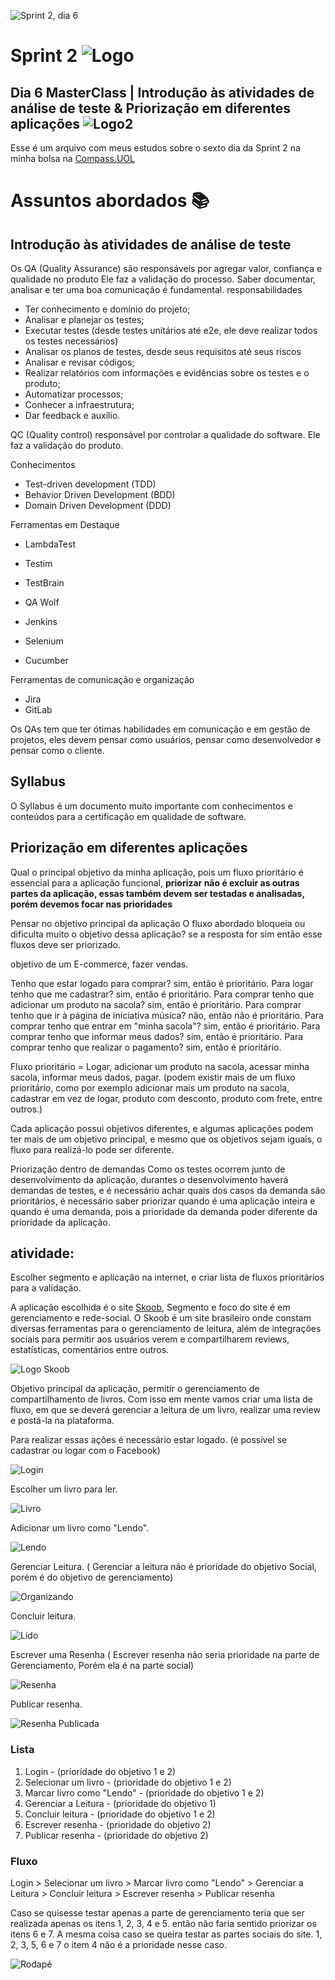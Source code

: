 ![Sprint 2, dia 6](img/readMeImg/S2d6Banner.svg)


# Sprint 2 ![Logo](img/readMeImg/smalllogouol.svg)
## Dia 6 MasterClass | Introdução às atividades de análise de teste & Priorização em diferentes aplicações ![Logo2](img/readMeImg/sd.svg)
Esse é um arquivo com meus estudos sobre o sexto dia da Sprint 2 na minha bolsa na [Compass.UOL](https://compass.uol/en/about-us/)


# Assuntos abordados 📚

## Introdução às atividades de análise de teste
Os QA (Quality Assurance) são responsáveis por agregar valor, confiança e qualidade no produto Ele faz a validação do processo.
Saber documentar, analisar e ter uma boa comunicação é fundamental.
responsabilidades

- Ter conhecimento e domínio do projeto;
- Analisar e planejar os testes;
- Executar testes (desde testes unitários até e2e, ele deve realizar todos os testes necessários)
- Analisar os planos de testes, desde seus requisitos até seus riscos
- Analisar e revisar códigos;
- Realizar relatórios com informações e evidências sobre os testes e o produto;
- Automatizar processos;
- Conhecer a infraestrutura;
- Dar feedback e auxílio.

QC (Quality control) responsável por controlar a qualidade do software. Ele faz a validação do produto.

Conhecimentos

* Test-driven development (TDD)
* Behavior Driven Development (BDD)
* Domain Driven Development (DDD)

Ferramentas em Destaque

- LambdaTest
- Testim
- TestBrain
- QA Wolf

- Jenkins
- Selenium
- Cucumber

Ferramentas de comunicação e organização

* Jira
* GitLab

Os QAs tem que ter ótimas habilidades em comunicação e em gestão de projetos, eles devem pensar como usuários, pensar como desenvolvedor e pensar como o cliente.


## Syllabus

O Syllabus é um documento muito importante com conhecimentos e conteúdos para a certificação em  qualidade de software.


## Priorização em diferentes aplicações
Qual o principal objetivo da minha aplicação, pois um fluxo prioritário é essencial para a aplicação funcional, **priorizar não é excluir as outras partes da aplicação, essas também devem ser testadas e analisadas, porém devemos focar nas prioridades**

Pensar no objetivo principal da aplicação
O fluxo abordado bloqueia ou dificulta muito o objetivo dessa aplicação? se a resposta for sim então esse fluxos deve ser priorizado.

objetivo de um E-commerce, fazer vendas.

Tenho que estar logado para comprar? sim, então é prioritário.
Para logar tenho que me cadastrar? sim, então é prioritário.
Para comprar tenho que adicionar um produto na sacola? sim, então é prioritário.
Para comprar tenho que ir à página de iniciativa música? não, então não é prioritário.
Para comprar tenho que entrar em "minha sacola"? sim, então é prioritário.
Para comprar tenho que informar meus dados? sim, então é prioritário.
Para comprar tenho que realizar o pagamento? sim, então é prioritário.


Fluxo prioritário = Logar, adicionar um produto na sacola, acessar minha sacola, informar meus dados, pagar.
(podem existir mais de um fluxo prioritário, como por exemplo adicionar mais um produto na sacola, cadastrar em vez de logar, produto com desconto, produto com frete, entre outros.)

Cada aplicação possui objetivos diferentes, e algumas aplicações podem ter mais de um objetivo principal, e mesmo que os objetivos sejam iguais, o fluxo para realizá-lo pode ser diferente.

Priorização dentro de demandas
Como os testes ocorrem junto de desenvolvimento da aplicação, durantes o desenvolvimento haverá demandas de testes, e é necessário achar quais dos casos da demanda são prioritários, é necessário saber priorizar quando é uma aplicação inteira e quando é uma demanda, pois a prioridade da demanda poder diferente da prioridade da aplicação.


## atividade:

Escolher segmento e aplicação na internet, e criar lista  de fluxos prioritários para a validação.

A aplicação escolhida é o site [Skoob](https://www.skoob.com.br/), Segmento e foco do site é em gerenciamento e rede-social. O Skoob é um site brasileiro onde constam diversas ferramentas para o gerenciamento de leitura, além de integrações sociais para permitir aos usuários verem e compartilharem reviews, estatísticas, comentários entre outros.


![Logo Skoob](img/skoob-logo-topo.gif)

Objetivo principal da aplicação, permitir o gerenciamento de compartilhamento de livros.
Com isso em mente vamos criar uma lista de fluxo, em que se deverá gerenciar a leitura de um livro, realizar uma review e postá-la na plataforma.


Para realizar essas ações é necessário estar logado. (é possível se cadastrar ou logar com o Facebook)

![Login](img/login.png)

Escolher um livro para ler.

![Livro](img/selecionarLivro3.png)

Adicionar um livro como "Lendo".

![Lendo](img/adicionarLivroLendo4.png)

Gerenciar Leitura. ( Gerenciar a leitura não é prioridade do objetivo Social, porém é do objetivo de gerenciamento)

![Organizando](img/gerenciamento5.png)

Concluir leitura.

![Lido](img/Lido.png)

Escrever uma Resenha ( Escrever resenha não seria prioridade na parte de Gerenciamento, Porém ela é na parte social)

![Resenha](img/resenha.png)

Publicar resenha.

![Resenha Publicada](img/Resenhapronta.png)


### Lista

1. Login - (prioridade do objetivo 1 e 2)
2. Selecionar um livro - (prioridade do objetivo 1 e 2)
3. Marcar livro como "Lendo" - (prioridade do objetivo 1 e 2)
4. Gerenciar a Leitura - (prioridade do objetivo 1)
5. Concluir leitura - (prioridade do objetivo 1 e 2)
6. Escrever resenha - (prioridade do objetivo 2)
7. Publicar resenha - (prioridade do objetivo 2)


### Fluxo

Login > Selecionar um livro > Marcar livro como "Lendo" > Gerenciar a Leitura > Concluir leitura > Escrever resenha > Publicar resenha


Caso se quisesse testar apenas a parte de gerenciamento teria que ser realizada apenas os itens 1, 2, 3, 4 e 5. então não faria sentido priorizar os itens 6 e 7.
A mesma coisa caso se queira testar as partes sociais do site. 1, 2, 3, 5, 6 e 7 o item 4 não é a prioridade nesse caso.

![Rodapé](img/readMeImg/rodape.png)